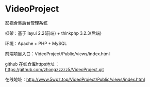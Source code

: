 # VideoProject
影视合集后台管理系统

框架：基于 layui 2.2(前端)  + thinkphp 3.2.3(后端)

环境：Apache + PHP + MySQL

前端项目入口：VideoProject/Public/views/index.html

github 在线仓库https地址 ： https://github.com/zhongzzzzz5/VideoProject.git

在线地址：http://www.5wpz.top/VideoProject/Public/views/index.html

